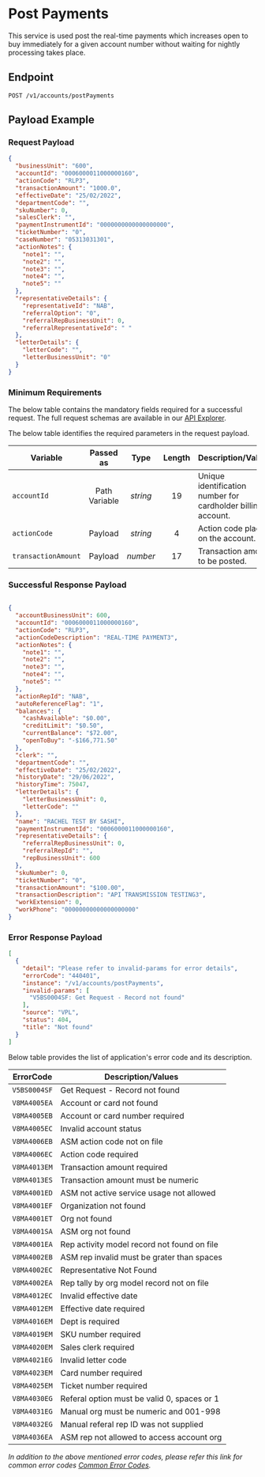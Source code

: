 # Post Payments

This service is used post the real-time payments which increases open to buy immediately for a given account number without waiting for nightly processing takes place.

## Endpoint

`POST /v1/accounts/postPayments`

## Payload Example

### Request Payload

```json
{
  "businessUnit": "600",
  "accountId": "0006000011000000160",
  "actionCode": "RLP3",
  "transactionAmount": "1000.0",
  "effectiveDate": "25/02/2022",
  "departmentCode": "",
  "skuNumber": 0,
  "salesClerk": "",
  "paymentInstrumentId": "0000000000000000000",
  "ticketNumber": "0",
  "caseNumber": "05313031301",
  "actionNotes": {
    "note1": "",
    "note2": "",
    "note3": "",
    "note4": "",
    "note5": ""
  },
  "representativeDetails": {
    "representativeId": "NAB",
    "referralOption": "0",
    "referralRepBusinessUnit": 0,
    "referralRepresentativeId": " "
  },
  "letterDetails": {
    "letterCode": "",
    "letterBusinessUnit": "0"
  }
}
```

### Minimum Requirements

The below table contains the mandatory fields required for a successful request. The full request schemas are available in our [API Explorer](../api/?type=post&path=/v1/accounts/postPayments).

The below table identifies the required parameters in the request payload.

| Variable | Passed as | Type | Length | Description/Values |
| -------- | :-------: | :--: | :------------: | ------------------ |
| `accountId` | Path Variable | *string* | 19 | Unique identification number for cardholder billing account. | 
| `actionCode` | Payload | *string* | 4 | Action code placed on the account. | 
| `transactionAmount` | Payload | *number* | 17 | Transaction amount to be posted. |

### Successful Response Payload

```json

{
  "accountBusinessUnit": 600,
  "accountId": "0006000011000000160",
  "actionCode": "RLP3",
  "actionCodeDescription": "REAL-TIME PAYMENT3",
  "actionNotes": {
    "note1": "",
    "note2": "",
    "note3": "",
    "note4": "",
    "note5": ""
  },
  "actionRepId": "NAB",
  "autoReferenceFlag": "1",
  "balances": {
    "cashAvailable": "$0.00",
    "creditLimit": "$0.50",
    "currentBalance": "$72.00",
    "openToBuy": "-$166,771.50"
  },
  "clerk": "",
  "departmentCode": "",
  "effectiveDate": "25/02/2022",
  "historyDate": "29/06/2022",
  "historyTime": 75047,
  "letterDetails": {
    "letterBusinessUnit": 0,
    "letterCode": ""
  },
  "name": "RACHEL TEST BY SASHI",
  "paymentInstrumentId": "0006000011000000160",
  "representativeDetails": {
    "referralRepBusinessUnit": 0,
    "referralRepId": "",
    "repBusinessUnit": 600
  },
  "skuNumber": 0,
  "ticketNumber": "0",
  "transactionAmount": "$100.00",
  "transactionDescription": "API TRANSMISSION TESTING3",
  "workExtension": 0,
  "workPhone": "00000000000000000000"
}
```

### Error Response Payload

```json
[
  {
    "detail": "Please refer to invalid-params for error details",
    "errorCode": "440401",
    "instance": "/v1/accounts/postPayments",
    "invalid-params": [
      "V5BS0004SF: Get Request - Record not found"
    ],
    "source": "VPL",
    "status": 404,
    "title": "Not found"
  }
]
```

Below table provides the list of application's error code and its description.

| ErrorCode |  Description/Values |
| --------  | ------------------ |
| `V5BS0004SF` | Get Request - Record not found |  
| `V8MA4005EA` | Account or card not found |  
| `V8MA4005EB` | Account or card number required |  
| `V8MA4005EC` | Invalid account status |  
| `V8MA4006EB` | ASM action code not on file |  
| `V8MA4006EC` | Action code required |    
| `V8MA4013EM` | Transaction amount required |  
| `V8MA4013ES` | Transaction amount must be numeric |  
| `V8MA4001ED` | ASM not active  service usage not allowed |  
| `V8MA4001EF` | Organization not found |  
| `V8MA4001ET` | Org not found |  
| `V8MA4001SA` | ASM org not found |  
| `V8MA4001EA` | Rep activity model record not found on file |  
| `V8MA4002EB` | ASM rep invalid must be grater than spaces |  
| `V8MA4002EC` | Representative Not Found |  
| `V8MA4002EA` | Rep tally by org model record not on file |  
| `V8MA4012EC` | Invalid effective date |  
| `V8MA4012EM` | Effective date required |  
| `V8MA4016EM` | Dept is required |  
| `V8MA4019EM` | SKU number required |  
| `V8MA4020EM` | Sales clerk required |  
| `V8MA4021EG` | Invalid letter code |  
| `V8MA4023EM` | Card number required |  
| `V8MA4025EM` | Ticket number required |  
| `V8MA4030EG` | Referal option must be valid 0, spaces or 1 |  
| `V8MA4031EG` | Manual org must be numeric and 001-998 |  
| `V8MA4032EG` | Manual referal rep ID was not supplied |  
| `V8MA4036EA` | ASM rep not allowed to access account org | 

*In addition to the above mentioned error codes, please refer this link for common error codes [Common Error Codes](?path=docs/Common_Error_Code.md).*